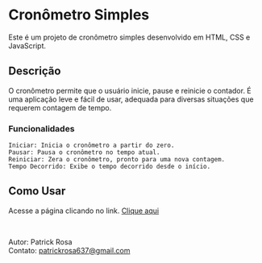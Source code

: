 <h1>Cronômetro Simples</h1>

Este é um projeto de cronômetro simples desenvolvido em HTML, CSS e JavaScript.


<h2>Descrição </h2>

O cronômetro permite que o usuário inicie, pause e reinicie o contador. É uma aplicação leve e fácil de usar, adequada para diversas situações que requerem contagem de tempo.

<h3>Funcionalidades</h3>

    Iniciar: Inicia o cronômetro a partir do zero.
    Pausar: Pausa o cronômetro no tempo atual.
    Reiniciar: Zera o cronômetro, pronto para uma nova contagem.
    Tempo Decorrido: Exibe o tempo decorrido desde o início.

<h2>Como Usar </h2>
<p>Acesse a página clicando no link.
<a href="https://patrickrosa1.github.io/Projeto/" target="_blank"> Clique aqui </a>
  </p>
  <br> 
  
Autor: Patrick Rosa <br>
Contato: patrickrosa637@gmail.com 
